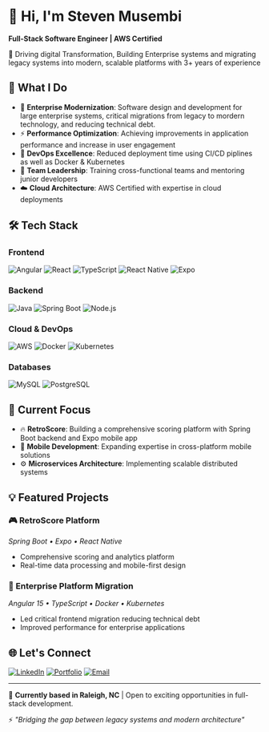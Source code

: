# 👋 Hi, I'm Steven Musembi

**Full-Stack Software Engineer  | AWS Certified**

🚀 Driving digital Transformation, Building Enterprise systems and migrating legacy systems into modern, scalable platforms with 3+ years of  experience

## 💼 What I Do

- 🏢 **Enterprise Modernization**: Software design and development for large enterprise systems, critical migrations from legacy to mordern technology, and reducing technical debt.
- ⚡ **Performance Optimization**: Achieving improvements in application performance and  increase in user engagement
- 🔧 **DevOps Excellence**: Reduced deployment time using CI/CD piplines as well as Docker & Kubernetes
- 👥 **Team Leadership**: Training cross-functional teams and mentoring junior developers
- ☁️ **Cloud Architecture**: AWS Certified with expertise in  cloud deployments

## 🛠️ Tech Stack

### Frontend
![Angular](https://img.shields.io/badge/Angular-DD0031?style=for-the-badge&logo=angular&logoColor=white)
![React](https://img.shields.io/badge/React-20232A?style=for-the-badge&logo=react&logoColor=61DAFB)
![TypeScript](https://img.shields.io/badge/TypeScript-007ACC?style=for-the-badge&logo=typescript&logoColor=white)
![React Native](https://img.shields.io/badge/React_Native-20232A?style=for-the-badge&logo=react&logoColor=61DAFB)
![Expo](https://img.shields.io/badge/Expo-000020?style=for-the-badge&logo=expo&logoColor=white)


### Backend
![Java](https://img.shields.io/badge/Java-ED8B00?style=for-the-badge&logo=openjdk&logoColor=white)
![Spring Boot](https://img.shields.io/badge/Spring_Boot-6DB33F?style=for-the-badge&logo=spring-boot&logoColor=white)
![Node.js](https://img.shields.io/badge/Node.js-43853D?style=for-the-badge&logo=node.js&logoColor=white)

### Cloud & DevOps
![AWS](https://img.shields.io/badge/AWS-232F3E?style=for-the-badge&logo=amazon-aws&logoColor=white)
![Docker](https://img.shields.io/badge/Docker-2496ED?style=for-the-badge&logo=docker&logoColor=white)
![Kubernetes](https://img.shields.io/badge/Kubernetes-326CE5?style=for-the-badge&logo=kubernetes&logoColor=white)

### Databases
![MySQL](https://img.shields.io/badge/MySQL-00000F?style=for-the-badge&logo=mysql&logoColor=white)
![PostgreSQL](https://img.shields.io/badge/PostgreSQL-316192?style=for-the-badge&logo=postgresql&logoColor=white)

## 🎯 Current Focus

- 🔥 **RetroScore**: Building a comprehensive scoring platform with Spring Boot backend and Expo mobile app
- 📱 **Mobile Development**: Expanding expertise in cross-platform mobile solutions
- ⚙️ **Microservices Architecture**: Implementing scalable distributed systems

<!---
## 📊 GitHub Stats

![Steven's GitHub stats](https://github-readme-stats.vercel.app/api?username=stevomusembi&show_icons=true&theme=dark&hide_border=true)

![Top Languages](https://github-readme-stats.vercel.app/api/top-langs/?username=stevomusembi&layout=compact&theme=dark&hide_border=true)


## 🏆 Professional Highlights

- 🎯 **Zero-downtime migrations** serving 10,000+ active users
- 📈 **30% boost** in platform conversions through UX enhancements
- ⚡ **99.5% deployment success rate** through automated CI/CD
- 🏅 **AWS Certified Cloud Practitioner**
- 📚 **Team trainer** for modern architecture patterns
--->
## 💡 Featured Projects

### 🎮 RetroScore Platform
*Spring Boot • Expo • React Native*
- Comprehensive scoring and analytics platform
- Real-time data processing and mobile-first design

### 🏢 Enterprise Platform Migration
*Angular 15 • TypeScript • Docker • Kubernetes*
- Led critical frontend migration reducing technical debt
- Improved performance for enterprise applications

## 🌐 Let's Connect

[![LinkedIn](https://img.shields.io/badge/LinkedIn-0077B5?style=for-the-badge&logo=linkedin&logoColor=white)](https://linkedin.com/in/stevenmusembi)
[![Portfolio](https://img.shields.io/badge/Portfolio-FF5722?style=for-the-badge&logo=todoist&logoColor=white)](https://stevenmusembi.com)
[![Email](https://img.shields.io/badge/Email-D14836?style=for-the-badge&logo=gmail&logoColor=white)](mailto:musembisteven@gmail.com)

---

💼 **Currently based in Raleigh, NC** | Open to exciting opportunities in full-stack development.

⚡ *"Bridging the gap between legacy systems and modern architecture"*
<!---
stevomusembi/stevomusembi is a ✨ special ✨ repository because its `README.md` (this file) appears on your GitHub profile.
You can click the Preview link to take a look at your changes.
--->

